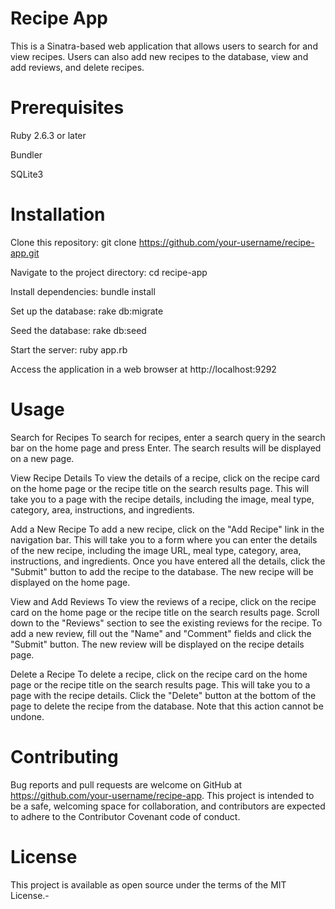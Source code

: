 # Recipe App

This is a Sinatra-based web application that allows users to search for and view recipes. Users can also add new recipes to the database, view and add reviews, and delete recipes.

# Prerequisites

Ruby 2.6.3 or later

Bundler

SQLite3

# Installation

Clone this repository: git clone https://github.com/your-username/recipe-app.git

Navigate to the project directory: cd recipe-app

Install dependencies: bundle install

Set up the database: rake db:migrate

Seed the database: rake db:seed

Start the server: ruby app.rb

Access the application in a web browser at http://localhost:9292
# Usage
Search for Recipes
To search for recipes, enter a search query in the search bar on the home page and press Enter. The search results will be displayed on a new page.

View Recipe Details
To view the details of a recipe, click on the recipe card on the home page or the recipe title on the search results page. This will take you to a page with the recipe details, including the image, meal type, category, area, instructions, and ingredients.

Add a New Recipe
To add a new recipe, click on the "Add Recipe" link in the navigation bar. This will take you to a form where you can enter the details of the new recipe, including the image URL, meal type, category, area, instructions, and ingredients. Once you have entered all the details, click the "Submit" button to add the recipe to the database. The new recipe will be displayed on the home page.

View and Add Reviews
To view the reviews of a recipe, click on the recipe card on the home page or the recipe title on the search results page. Scroll down to the "Reviews" section to see the existing reviews for the recipe. To add a new review, fill out the "Name" and "Comment" fields and click the "Submit" button. The new review will be displayed on the recipe details page.

Delete a Recipe
To delete a recipe, click on the recipe card on the home page or the recipe title on the search results page. This will take you to a page with the recipe details. Click the "Delete" button at the bottom of the page to delete the recipe from the database. Note that this action cannot be undone.

# Contributing
Bug reports and pull requests are welcome on GitHub at https://github.com/your-username/recipe-app. This project is intended to be a safe, welcoming space for collaboration, and contributors are expected to adhere to the Contributor Covenant code of conduct.

# License
This project is available as open source under the terms of the MIT License.-